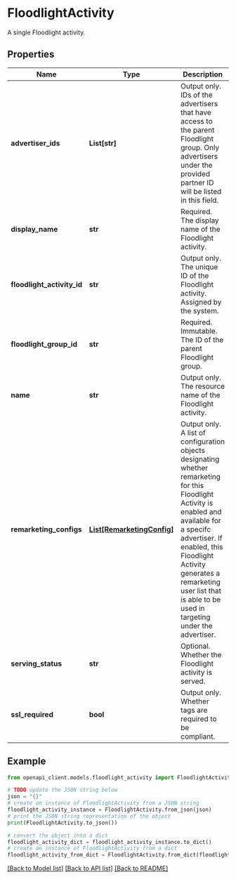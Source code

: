 # FloodlightActivity

A single Floodlight activity.

## Properties

Name | Type | Description | Notes
------------ | ------------- | ------------- | -------------
**advertiser_ids** | **List[str]** | Output only. IDs of the advertisers that have access to the parent Floodlight group. Only advertisers under the provided partner ID will be listed in this field. | [optional] [readonly] 
**display_name** | **str** | Required. The display name of the Floodlight activity. | [optional] 
**floodlight_activity_id** | **str** | Output only. The unique ID of the Floodlight activity. Assigned by the system. | [optional] [readonly] 
**floodlight_group_id** | **str** | Required. Immutable. The ID of the parent Floodlight group. | [optional] 
**name** | **str** | Output only. The resource name of the Floodlight activity. | [optional] [readonly] 
**remarketing_configs** | [**List[RemarketingConfig]**](RemarketingConfig.md) | Output only. A list of configuration objects designating whether remarketing for this Floodlight Activity is enabled and available for a specifc advertiser. If enabled, this Floodlight Activity generates a remarketing user list that is able to be used in targeting under the advertiser. | [optional] [readonly] 
**serving_status** | **str** | Optional. Whether the Floodlight activity is served. | [optional] 
**ssl_required** | **bool** | Output only. Whether tags are required to be compliant. | [optional] [readonly] 

## Example

```python
from openapi_client.models.floodlight_activity import FloodlightActivity

# TODO update the JSON string below
json = "{}"
# create an instance of FloodlightActivity from a JSON string
floodlight_activity_instance = FloodlightActivity.from_json(json)
# print the JSON string representation of the object
print(FloodlightActivity.to_json())

# convert the object into a dict
floodlight_activity_dict = floodlight_activity_instance.to_dict()
# create an instance of FloodlightActivity from a dict
floodlight_activity_from_dict = FloodlightActivity.from_dict(floodlight_activity_dict)
```
[[Back to Model list]](../README.md#documentation-for-models) [[Back to API list]](../README.md#documentation-for-api-endpoints) [[Back to README]](../README.md)


